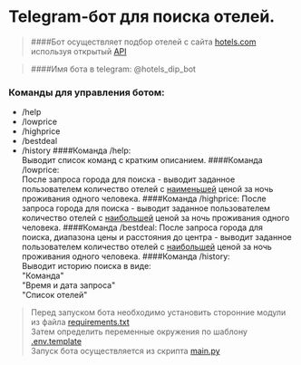 # Telegram-бот для поиска отелей.

>####Бот осуществляет подбор отелей с сайта [hotels.com](https://ru.hotels.com/) используя открытый [API](https://rapidapi.com/)

>####Имя бота в telegram: @hotels_dip_bot
### Команды для управления ботом:
- /help
- /lowprice
- /highprice
- /bestdeal
- /history
 ####Команда /help:  
 Выводит список команд с кратким описанием.
####Команда /lowprice:  
После запроса города для поиска - выводит заданное пользователем количество отелей с <u>наименьшей</u> ценой 
за ночь проживания одного человека.
####Команда /highprice:
После запроса города для поиска - выводит заданное пользователем количество отелей с <u>наибольшей</u> ценой 
за ночь проживания одного человека.
####Команда /bestdeal:
После запроса города для поиска, диапазона цены и расстояния до центра - выводит заданное пользователем количество отелей с <u>наибольшей</u> ценой 
за ночь проживания одного человека.
####Команда /history:  
Выводит историю поиска в виде:  
"Команда"  
"Время и дата запроса"  
"Список отелей"


> Перед запуском бота необходимо установить сторонние модули из файла [requirements.txt](requirements.txt)   
> Затем определить переменные окружения по шаблону [.env.template](.env.template)  
> Запуск бота осуществляется из скрипта [main.py](main.py)
